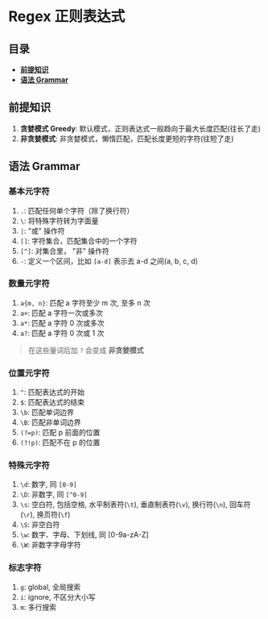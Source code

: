 # Regex 正则表达式

## 目录

- **[前提知识](#前提知识)**
- **[语法 Grammar](#语法-grammar)**

## 前提知识

1. **贪婪模式 Greedy**: 默认模式，正则表达式一般趋向于最大长度匹配(往长了走)
2. **非贪婪模式**: 非贪婪模式，懒惰匹配，匹配长度更短的字符(往短了走)

## 语法 Grammar

### 基本元字符

1. `.`: 匹配任何单个字符（除了换行符）
2. `\`: 将特殊字符转为字面量
3. `|`: "或" 操作符
4. `[]`: 字符集合，匹配集合中的一个字符
5. `[^]`: 对集合里， "非" 操作符
6. `-`: 定义一个区间，比如 `[a-d]` 表示去 a-d 之间(a, b, c, d)

### 数量元字符

1. `a{m, n}`: 匹配 a 字符至少 m 次, 至多 n 次
2. `a+`: 匹配 a 字符一次或多次
3. `a*`: 匹配 a 字符 0 次或多次
4. `a?`: 匹配 a 字符 0 次或 1 次

> 在这些量词后加 `?` 会变成 **非贪婪模式**

### 位置元字符

1. `^`: 匹配表达式的开始
2. `$`: 匹配表达式的结束
3. `\b`: 匹配单词边界
4. `\B`: 匹配非单词边界
5. `(?=p)`: 匹配 p 前面的位置
6. `(?!p)`: 匹配不在 p 的位置

### 特殊元字符

1. `\d`: 数字, 同 `[0-9]`
2. `\D`: 非数字, 同 `[^0-9]`
3. `\s`: 空白符, 包括空格, 水平制表符(`\t`), 垂直制表符(`\v`), 换行符(`\n`), 回车符(`\r`), 换页符(`\f`)
4. `\S`: 非空白符
5. `\w`: 数字、字母、下划线, 同 [0-9a-zA-Z]
6. `\W`: 非数字字母字符

### 标志字符

1. `g`: global, 全局搜索
2. `i`: ignore, 不区分大小写
3. `m`: 多行搜索